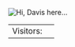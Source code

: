![Hi, Davis here...](https://readme-typing-svg.herokuapp.com?font=monaco&color=00e30c&size=36&vCenter=true&lines=Hi%2C+Davis+here...;Hola%2C+Davis+aquí...;Bonjour%2C+Davis+ici...;Hallo%2C+Davis+hier...;Ciao%2C+Davis+qui...;Привет%2C+Дэвис+здесь...;こんにちは、デイビスです...;你好，戴维斯在这里...)



<table>
  <tr>
    <td>Visitors: </td>
    <td><img src="https://profile-counter.glitch.me/tibendadavis/count.svg" alt="" /></td>
  </tr>
</table>


